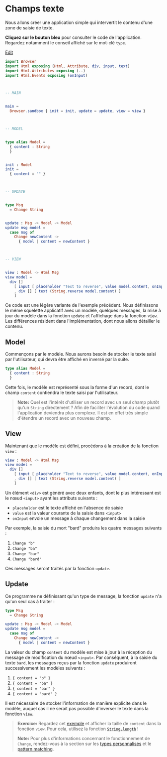 # Champs texte

Nous allons créer une application simple qui intervertit le contenu d'une zone de saisie de texte.

**Cliquez sur le bouton bleu** pour consulter le code de l'application. Regardez notamment le conseil affiché sur le mot-clé `type`.

<div class="edit-link"><a href="https://elm-lang.org/examples/text-fields">Edit</a></div>

```elm
import Browser
import Html exposing (Html, Attribute, div, input, text)
import Html.Attributes exposing (..)
import Html.Events exposing (onInput)



-- MAIN


main =
  Browser.sandbox { init = init, update = update, view = view }



-- MODEL


type alias Model =
  { content : String
  }


init : Model
init =
  { content = "" }



-- UPDATE


type Msg
  = Change String


update : Msg -> Model -> Model
update msg model =
  case msg of
    Change newContent ->
      { model | content = newContent }



-- VIEW


view : Model -> Html Msg
view model =
  div []
    [ input [ placeholder "Text to reverse", value model.content, onInput Change ] []
    , div [] [ text (String.reverse model.content) ]
    ]
```

Ce code est une légère variante de l'exemple précédent. Nous définissons le même squelette applicatif avec un modèle, quelques messages, la mise à jour du modèle dans la fonction `update` et l'affichage dans la fonction `view`. Les différences résident dans l'implémentation, dont nous allons détailler le contenu.


## Model

Commençons par le modèle. Nous aurons besoin de stocker le texte saisi par l'utilisateur, qui devra être affiché en inversé par la suite.

```elm
type alias Model =
  { content : String
  }
```

Cette fois, le modèle est représenté sous la forme d'un record, dont le champ `content` contiendra le texte saisi par l'utilisateur.

> **Note:** Quel est l'intérêt d'utiliser un record avec un seul champ plutôt qu'un `String` directement ? Afin de faciliter l'évolution du code quand l'application deviendra plus complexe. Il est en effet très simple d'étendre un record avec un nouveau champ.


## View

Maintenant que le modèle est défini, procédons à la création de la fonction `view` :

```elm
view : Model -> Html Msg
view model =
  div []
    [ input [ placeholder "Text to reverse", value model.content, onInput Change ] []
    , div [] [ text (String.reverse model.content) ]
    ]
```

Un élément `<div>` est généré avec deux enfants, dont le plus intéressant est le nœud `<input>` ayant les attributs suivants :

- `placeholder` est le texte affiché en l'absence de saisie
- `value` est la valeur courante de la saisie dans `<input>`
- `onInput` envoie un message à chaque changement dans la saisie

Par exemple, la saisie du mort "bard" produira les quatre messages suivants :

1. `Change "b"`
2. `Change "ba"`
3. `Change "bar"`
4. `Change "bard"`

Ces messages seront traités par la fonction `update`.


## Update

Ce programme ne définissant qu'un type de message, la fonction `update` n'a qu'un seul cas à traiter :

```elm
type Msg
  = Change String

update : Msg -> Model -> Model
update msg model =
  case msg of
    Change newContent ->
      { model | content = newContent }
```

La valeur du champ `content` du modèle est mise à jour à la réception du message de modification du nœud `<input>`. Par conséquent, à la saisie du texte  `bard`, les messages reçus par la fonction `update` produiront successivement les modèles suivants :

1. `{ content = "b" }`
2. `{ content = "ba" }`
3. `{ content = "bar" }`
4. `{ content = "bard" }`

Il est nécessaire de stocker l'information de manière explicite dans le modèle, auquel cas il ne serait pas possible d'inverser le texte dans la fonction `view`.

> **Exercice:** Regardez cet [exemple](https://elm-lang.org/examples/text-fields) et afficher la taille de `content` dans la fonction `view`. Pour cela, utilisez la fonction [`String.length`](https://package.elm-lang.org/packages/elm/core/latest/String#length) !
>
> **Note:** Pour plus d'informations concernant le fonctionnement de `Change`, rendez-vous à la section sur les [types personnalisés](/types/custom_types.html) et le [pattern matching](/types/pattern_matching.html).
> 
